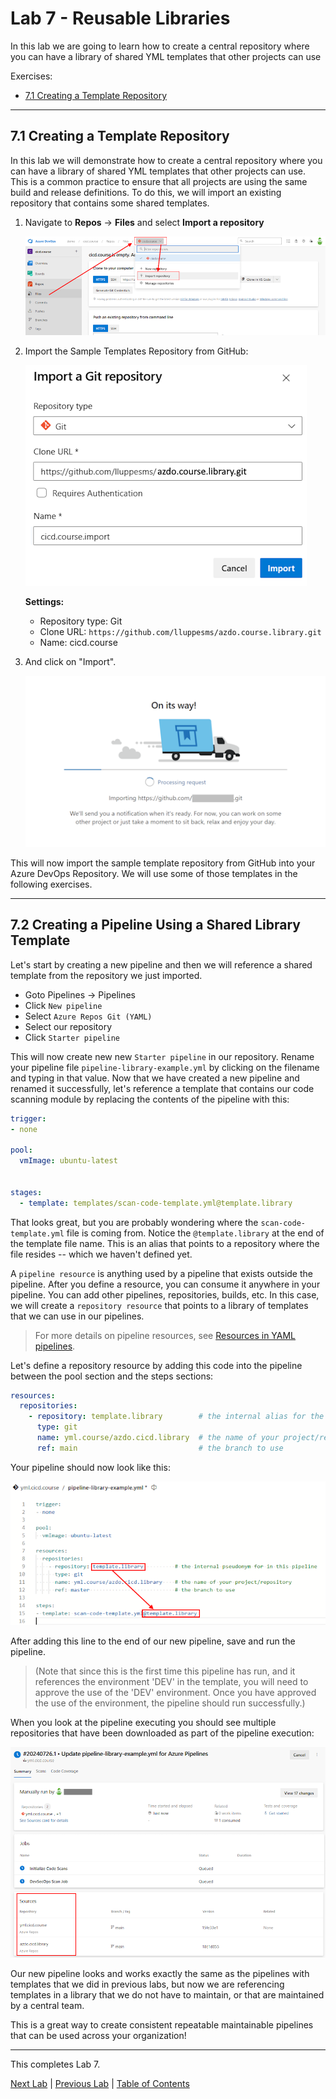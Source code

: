 # Lab 7 - Reusable Libraries

In this lab we are going to learn how to create a central repository where you can have a library of shared YML templates that other projects can use

Exercises:

* [7.1 Creating a Template Repository](#71-creating-a-template-repository)

<!-- ------------------------------------------------------------------------------------------ -->
---

## 7.1 Creating a Template Repository

In this lab we will demonstrate how to create a central repository where you can have a library of shared YML templates that other projects can use. This is a common practice to ensure that all projects are using the same build and release definitions.  To do this, we will import an existing repository that contains some shared templates.

1. Navigate to **Repos** -> **Files** and select **Import a repository**

    ![Import Repository](img/010_import_repo.png)

1. Import the Sample Templates Repository from GitHub:

    ![Import a Git repository](img/020_import_a_git_repository.png)

    **Settings:**

    * Repository type: Git
    * Clone URL: `https://github.com/lluppesms/azdo.course.library.git`
    * Name: cicd.course

1. And click on "Import".

    ![Import Repository](img/030_import_repository.png)

This will now import the sample template repository from GitHub into your Azure DevOps Repository.  We will use some of those templates in the following exercises.

<!-- ------------------------------------------------------------------------------------------ -->
---

## 7.2 Creating a Pipeline Using a Shared Library Template

Let's start by creating a new pipeline and then we will reference a shared template from the repository we just imported.

* Goto Pipelines -> Pipelines
* Click `New pipeline`
* Select `Azure Repos Git (YAML)`
* Select our repository
* Click `Starter pipeline`

This will now create new new `Starter pipeline` in our repository. Rename your pipeline file `pipeline-library-example.yml` by clicking on the filename and typing in that value.  Now that we have created a new pipeline and renamed it successfully, let's reference a template that contains our code scanning module by replacing the contents of the pipeline with this:

```yml
trigger:
- none

pool:
  vmImage: ubuntu-latest


stages:
  - template: templates/scan-code-template.yml@template.library

```

That looks great, but you are probably wondering where the `scan-code-template.yml` file is coming from. Notice the `@template.library` at the end of the template file name.  This is an alias that points to a repository where the file resides -- which we haven't defined yet.

A `pipeline resource` is anything used by a pipeline that exists outside the pipeline. After you define a resource, you can consume it anywhere in your pipeline. You can add other pipelines, repositories, builds, etc. In this case, we will create a `repository resource` that points to a library of templates that we can use in our pipelines.

> For more details on pipeline resources, see [Resources in YAML pipelines](https://learn.microsoft.com/en-us/azure/devops/pipelines/process/resources).

Let's define a repository resource by adding this code into the pipeline between the pool section and the steps sections:

```yml
resources:
  repositories:
    - repository: template.library        # the internal alias for the repo in this pipeline
      type: git
      name: yml.course/azdo.cicd.library  # the name of your project/repository
      ref: main                           # the branch to use

```

Your pipeline should now look like this:

![Pipeline with library](img/150_pipeline_with_resource.png)

After adding this line to the end of our new pipeline, save and run the pipeline.  

> (Note that since this is the first time this pipeline has run, and it references the environment 'DEV' in the template, you will need to approve the use of the 'DEV' environment.  Once you have approved the use of the environment, the pipeline should run successfully.)

When you look at the pipeline executing you should see multiple repositories that have been downloaded as part of the pipeline execution:

![Pipeline run](img/160_pipeline_run.png)

Our new pipeline looks and works exactly the same as the pipelines with templates that we did in previous labs, but now we are referencing templates in a library that we do not have to maintain, or that are maintained by a central team.

This is a great way to create consistent repeatable maintainable pipelines that can be used across your organization!

<!-- ------------------------------------------------------------------------------------------ -->
---

This completes Lab 7.

[Next Lab](../lab8/lab8.md) | [Previous Lab](../lab6/lab6.md) | [Table of Contents](../../README.md)
